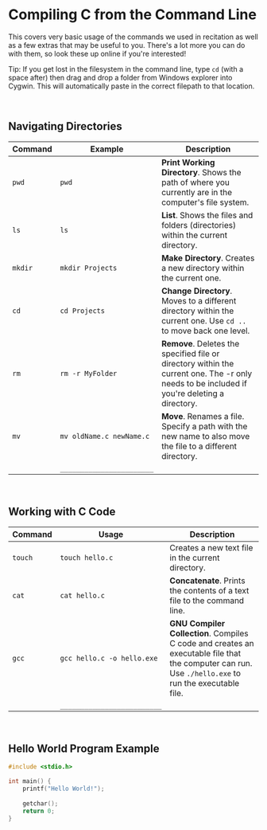 # Compiling C from the Command Line

This covers very basic usage of the commands we used in recitation as well as a few extras that may be useful to you. There's a lot more you can do with them, so look these up online if you're interested!

Tip: If you get lost in the filesystem in the command line, type `cd` (with a space after) then drag and drop a folder from Windows explorer into Cygwin. This will automatically paste in the correct filepath to that location.


<br>

## Navigating Directories

| Command | Example | Description |
| ------- | ----- | ------- |
| `pwd` | `pwd` | **Print Working Directory**. Shows the path of where you currently are in the computer's file system. |
| `ls` | `ls` | **List**. Shows the files and folders (directories) within the current directory.  |
| `mkdir` | `mkdir Projects` | **Make Directory**. Creates a new directory within the current one. |
| `cd` | `cd Projects` | **Change Directory**. Moves to a different directory within the current one. Use `cd ..` to move back one level. |
| `rm` | `rm -r MyFolder` | **Remove**. Deletes the specified file or directory within the current one. The -r only needs to be included if you're deleting a directory.  |
| `mv` | `mv oldName.c newName.c` | **Move**. Renames a file. Specify a path with the new name to also move the file to a different directory.   |
|  | `_______________________` |  |


<br>

## Working with C Code

| Command | Usage | Description |
| ------- | ----- | ------- |
| `touch` | `touch hello.c` | Creates a new text file in the current directory. |
| `cat` | `cat hello.c` | **Concatenate**. Prints the contents of a text file to the command line. |
| `gcc` | `gcc hello.c -o hello.exe` | **GNU Compiler Collection**. Compiles C code and creates an executable file that the computer can run. Use `./hello.exe` to run the executable file.  |
|  | `_________________________` |  |


<br>

## Hello World Program Example

```c
#include <stdio.h>

int main() {
	printf("Hello World!");
	
	getchar(); 
	return 0;
}
```